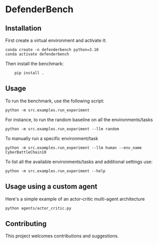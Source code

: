 # DefenderBench

## Installation

First create a virtual environment and activate it:

    conda create -n defenderbench python=3.10
    conda activate defenderbench

Then install the benchmark:

        pip install .

## Usage

To run the benchmark, use the following script:

    python -m src.examples.run_experiment

For instance, to run the random baseline on all the environments/tasks

    python -m src.examples.run_experiment --llm random

To manually run a specific environment/task

    python -m src.examples.run_experiment --llm human --env_name CyberBattleChain10

To list all the available environments/tasks and additional settings use:

    python -m src.examples.run_experiment --help

## Usage using a custom agent

Here's a simple example of an actor-critic multi-agent architecture

    python agents/actor_critic.py

## Contributing

This project welcomes contributions and suggestions.